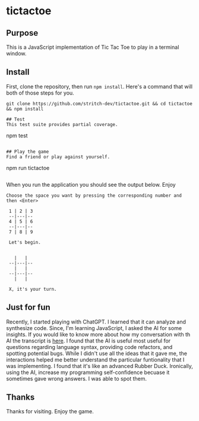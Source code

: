 # tictactoe

## Purpose
This is a JavaScript implementation of Tic Tac Toe to play in a terminal window.


## Install
First, clone the repository, then run `npm install`. Here's a command that will both of those steps for you.
```
git clone https://github.com/stritch-dev/tictactoe.git && cd tictactoe && npm install

## Test
This test suite provides partial coverage.
```
npm test
```

## Play the game
Find a friend or play against yourself.
```
npm run tictactoe
```
```

When you run the application you should see the output below. Enjoy
```
Choose the space you want by pressing the corresponding number and then <Enter>

 1 | 2 | 3
 --|---|--
 4 | 5 | 6
 --|---|--
 7 | 8 | 9

 Let's begin.


   |   |
 --|---|--
   |   |
 --|---|--
   |   |

 X, it's your turn.
 ```


## Just for fun
Recently, I started playing with ChatGPT.  I learned that it can analyze and synthesize code. Since, I'm learning JavaScript, I asked the AI for some insights.
If you would like to know more about how my conversation with th AI the transcript is [here](chatWithAI.md). I found that the AI is useful most useful for questions regarding language syntax, providing code refactors, and spotting potential bugs.  While I didn't use all the ideas that it gave me, the interactions helped me better understand the particular funtionality that I was implementing. I found that it's like an advanced Rubber Duck. Ironically, using the AI, increase my programming self-confidence becuase it sometimes gave wrong answers. I was able to spot them.


## Thanks
Thanks for visiting. Enjoy the game.
